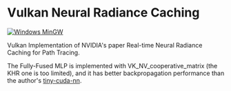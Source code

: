 # Vulkan Neural Radiance Caching
[![Windows MinGW](https://github.com/AdamYuan/VkNRC/actions/workflows/windows-mingw.yml/badge.svg)](https://github.com/AdamYuan/VkNRC/actions/workflows/windows-mingw.yml)

Vulkan Implementation of NVIDIA's paper Real-time Neural Radiance Caching for Path Tracing.

The Fully-Fused MLP is implemented with VK_NV_cooperative_matrix (the KHR one is too limited), and it has better backpropagation performance than the author's [tiny-cuda-nn](https://github.com/NVlabs/tiny-cuda-nn).